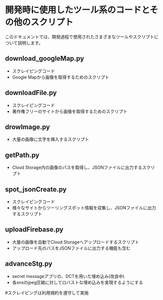 # 開発時に使用したツール系のコードとその他のスクリプト

このドキュメントでは、開発過程で使用されたさまざまなツールやスクリプトについて説明します。

## download_googleMap.py
- スクレイピングコード
- Google Mapから画像を取得するためのスクリプト

## downloadFile.py
- スクレイピングコード
- 著作権フリーのサイトから画像を取得するためのスクリプト

## drowImage.py
- 大量の画像に文字を挿入するスクリプト

## getPath.py
- Cloud Storage内の画像のパスを取得し、JSONファイルに出力するスクリプト

## spot_jsonCreate.py
- スクレイピングコード
- 様々なサイトからツーリングスポット情報を収集し、JSONファイルに出力するスクリプト

## uploadFirebase.py
- 大量の画像を自動でCloud Storageへアップロードするスクリプト
- アップロード先のパスをJSONファイルに出力する機能も含む

## advanceStg.py
- secret messageアプリの、DCTを用いた埋め込み(改良中)
- 各snsのjpeg圧縮に対してロバストな埋め込みを実現するようにする

#スクレイピングは利用規約を遵守して実施
